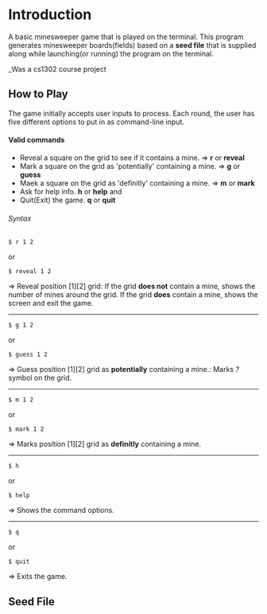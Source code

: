 # Introduction 
A basic minesweeper game that is played on the terminal.
This program generates minesweeper boards(fields) based on a **seed file** that is supplied along while launching(or running) the program on the terminal.


_Was a cs1302 course project 


## How to Play
The game initially accepts user inputs to process. Each round, the user has five different options to put in as command-line input.

#### Valid commands
* Reveal a square on the grid to see if it contains a mine. => **r** or **reveal**
* Mark a square on the grid as 'potentially' containing a mine. => **g** or **guess**
* Maek a square on the grid as 'definitly' containing a mine. => **m** or **mark**
* Ask for help info. **h** or **help**
and
* Quit(Exit) the game. **q** or **quit**

###### Syntax
```
$ r 1 2
```
or
```
$ reveal 1 2
```
=> Reveal position [1][2] grid:
If the grid **does not** contain a mine, shows the number of mines around the grid.
If the grid **does** contain a mine, shows the <game over> screen and exit the game.
***
  
```
$ g 1 2
```
or
```
$ guess 1 2
```
=> Guess position [1][2] grid as **potentially** containing a mine.:
Marks _?_ symbol on the grid.
***

```
$ m 1 2
```
or
```
$ mark 1 2
```
=> Marks position [1][2] grid as **definitly** containing a mine.
***

```
$ h
```
or
```
$ help
```
=> Shows the command options.
***

```
$ q
```
or
```
$ quit
```
=> Exits the game.


## Seed File

